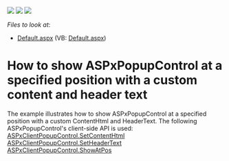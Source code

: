 <!-- default badges list -->
![](https://img.shields.io/endpoint?url=https://codecentral.devexpress.com/api/v1/VersionRange/128565198/10.2.6%2B)
[![](https://img.shields.io/badge/Open_in_DevExpress_Support_Center-FF7200?style=flat-square&logo=DevExpress&logoColor=white)](https://supportcenter.devexpress.com/ticket/details/E3049)
[![](https://img.shields.io/badge/📖_How_to_use_DevExpress_Examples-e9f6fc?style=flat-square)](https://docs.devexpress.com/GeneralInformation/403183)
<!-- default badges end -->
<!-- default file list -->
*Files to look at*:

* [Default.aspx](./CS/WebSite/Default.aspx) (VB: [Default.aspx](./VB/WebSite/Default.aspx))
<!-- default file list end -->
# How to show ASPxPopupControl at a specified position with a custom content and header text


<p>The example illustrates how to show ASPxPopupControl at a specified position with a custom ContentHtml and HeaderText. The following ASPxPopupControl's client-side API is used:<br />
<a href="http://documentation.devexpress.com/#AspNet/DevExpressWebASPxPopupControlScriptsASPxClientPopupControl_SetContentHTMLtopic"><u>ASPxClientPopupControl.SetContentHtml</u></a><br />
<a href="http://documentation.devexpress.com/#AspNet/DevExpressWebASPxPopupControlScriptsASPxClientPopupControl_SetHeaderTexttopic"><u>ASPxClientPopupControl.SetHeaderText</u></a><br />
<a href="http://documentation.devexpress.com/#AspNet/DevExpressWebASPxPopupControlScriptsASPxClientPopupControl_ShowAtPostopic"><u>ASPxClientPopupControl.ShowAtPos</u></a></p>

<br/>


